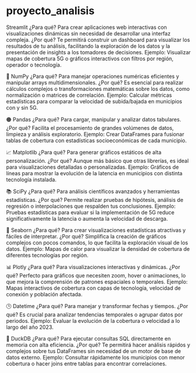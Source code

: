 # proyecto_analisis
 Streamlit
¿Para qué? Para crear aplicaciones web interactivas con visualizaciones dinámicas sin necesidad de desarrollar una interfaz compleja.
¿Por qué? Te permitirá construir un dashboard para visualizar los resultados de tu análisis, facilitando la exploración de los datos y la presentación de insights a los tomadores de decisiones.
Ejemplo: Visualizar mapas de cobertura 5G o gráficos interactivos con filtros por región, operador o tecnología.

🔢 NumPy
¿Para qué? Para manejar operaciones numéricas eficientes y manipular arrays multidimensionales.
¿Por qué? Es esencial para realizar cálculos complejos o transformaciones matemáticas sobre los datos, como normalización o matrices de correlación.
Ejemplo: Calcular métricas estadísticas para comparar la velocidad de subida/bajada en municipios con y sin 5G.

🟠 Pandas
¿Para qué? Para cargar, manipular y analizar datos tabulares.
¿Por qué? Facilita el procesamiento de grandes volúmenes de datos, limpieza y análisis exploratorio.
Ejemplo: Crear DataFrames para fusionar tablas de cobertura con estadísticas socioeconómicas de cada municipio.

📈 Matplotlib
¿Para qué? Para generar gráficos estáticos de alta personalización.
¿Por qué? Aunque más básico que otras librerías, es ideal para visualizaciones detalladas o personalizadas.
Ejemplo: Gráficos de líneas para mostrar la evolución de la latencia en municipios con distinta tecnología instalada.

📚 SciPy
¿Para qué? Para análisis científicos avanzados y herramientas estadísticas.
¿Por qué? Permite realizar pruebas de hipótesis, análisis de regresión o interpolaciones que respalden tus conclusiones.
Ejemplo: Pruebas estadísticas para evaluar si la implementación de 5G reduce significativamente la latencia o aumenta la velocidad de descarga.

🌊 Seaborn
¿Para qué? Para crear visualizaciones estadísticas atractivas y fáciles de interpretar.
¿Por qué? Simplifica la creación de gráficos complejos con pocos comandos, lo que facilita la exploración visual de los datos.
Ejemplo: Mapas de calor para visualizar la densidad de cobertura de diferentes tecnologías por región.

📊 Plotly
¿Para qué? Para visualizaciones interactivas y dinámicas.
¿Por qué? Perfecto para gráficos que necesiten zoom, hover o animaciones, lo que mejora la comprensión de patrones espaciales o temporales.
Ejemplo: Mapas interactivos de cobertura con capas de tecnología, velocidad de conexión y población afectada.

🕒 Datetime
¿Para qué? Para manejar y transformar fechas y tiempos.
¿Por qué? Es crucial para analizar tendencias temporales o agrupar datos por periodos.
Ejemplo: Evaluar la evolución de la cobertura o velocidad a lo largo del año 2023.

🦆 DuckDB
¿Para qué? Para ejecutar consultas SQL directamente en memoria con alta eficiencia.
¿Por qué? Te permitirá hacer análisis rápidos y complejos sobre tus DataFrames sin necesidad de un motor de base de datos externo.
Ejemplo: Consultar rápidamente los municipios con menor cobertura o hacer joins entre tablas para encontrar correlaciones.


